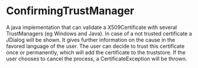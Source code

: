 # ConfirmingTrustManager

A java implementation that can validate a X509Certificate with several TrustManagers (eg Windows and Java).
In case of a not trusted certificate a JDialog will be shown. It gives further information on the cause in the favored
language of the user.
The user can decide to trust this certificate once or permanently, which will add the certificate to the truststore.
If the user chooses to cancel the process, a CertificateException will be thrown.